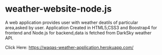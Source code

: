 # weather-website-node.js

A web application provides user with weather deatils of particular area,asked by user.
Application Created in HTML5,CSS3 and Boostrap4 for frontend and Node.js for backend,data is fetched from DarkSky weather API.

Click Here: https://waqas-weather-application.herokuapp.com/
